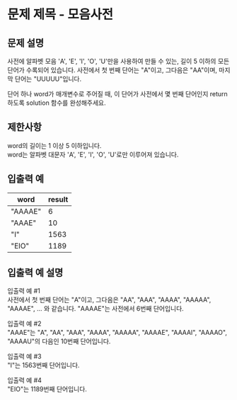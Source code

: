 # 문제 제목 - 모음사전
## 문제 설명
사전에 알파벳 모음 'A', 'E', 'I', 'O', 'U'만을 사용하여 만들 수 있는, 길이 5 이하의 모든 단어가 수록되어 있습니다. 사전에서 첫 번째 단어는 "A"이고, 그다음은 "AA"이며, 마지막 단어는 "UUUUU"입니다.

단어 하나 word가 매개변수로 주어질 때, 이 단어가 사전에서 몇 번째 단어인지 return 하도록 solution 함수를 완성해주세요.

## 제한사항
word의 길이는 1 이상 5 이하입니다.  
word는 알파벳 대문자 'A', 'E', 'I', 'O', 'U'로만 이루어져 있습니다.
## 입출력 예
word	| result
---|---|
"AAAAE"	| 6
"AAAE"	| 10
"I"	| 1563
"EIO"	| 1189
## 입출력 예 설명
입출력 예 #1  
사전에서 첫 번째 단어는 "A"이고, 그다음은 "AA", "AAA", "AAAA", "AAAAA", "AAAAE", ... 와 같습니다. "AAAAE"는 사전에서 6번째 단어입니다.

입출력 예 #2  
"AAAE"는 "A", "AA", "AAA", "AAAA", "AAAAA", "AAAAE", "AAAAI", "AAAAO", "AAAAU"의 다음인 10번째 단어입니다.

입출력 예 #3  
"I"는 1563번째 단어입니다.

입출력 예 #4  
"EIO"는 1189번째 단어입니다.
